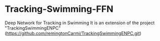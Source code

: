 # Tracking-Swimming-FFN
Deep Network for Tracking in Swimming 
It is an extension of the project "TrackingSwimmingENPC" (https://github.com/remingtonCarmi/TrackingSwimmingENPC.git)
